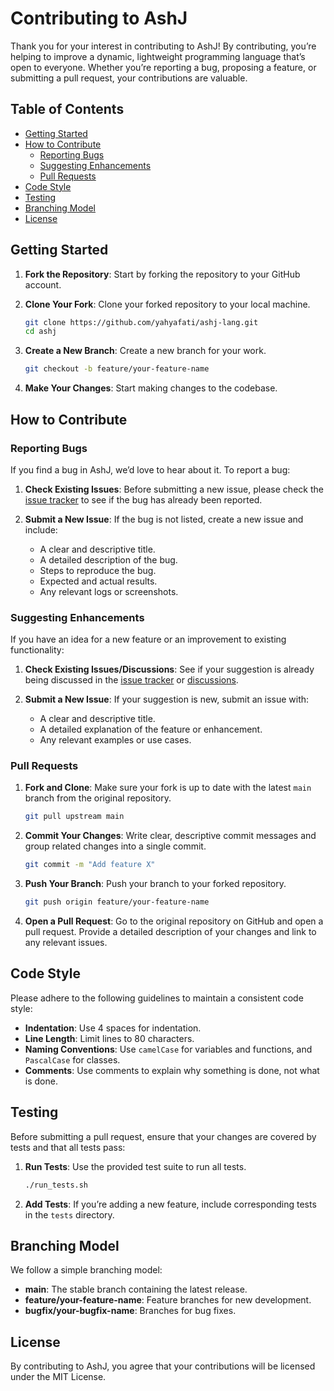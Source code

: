 # Contributing to AshJ

Thank you for your interest in contributing to AshJ! By contributing, you’re helping to improve a dynamic, lightweight
programming language that’s open to everyone. Whether you’re reporting a bug, proposing a feature, or submitting a pull
request, your contributions are valuable.

## Table of Contents

- [Getting Started](#getting-started)
- [How to Contribute](#how-to-contribute)
    - [Reporting Bugs](#reporting-bugs)
    - [Suggesting Enhancements](#suggesting-enhancements)
    - [Pull Requests](#pull-requests)
- [Code Style](#code-style)
- [Testing](#testing)
- [Branching Model](#branching-model)
- [License](#license)

## Getting Started

1. **Fork the Repository**: Start by forking the repository to your GitHub account.
2. **Clone Your Fork**: Clone your forked repository to your local machine.

    ```bash
    git clone https://github.com/yahyafati/ashj-lang.git
    cd ashj
    ```

3. **Create a New Branch**: Create a new branch for your work.

    ```bash
    git checkout -b feature/your-feature-name
    ```

4. **Make Your Changes**: Start making changes to the codebase.

## How to Contribute

### Reporting Bugs

If you find a bug in AshJ, we’d love to hear about it. To report a bug:

1. **Check Existing Issues**: Before submitting a new issue, please check
   the [issue tracker](https://github.com/yahyafati/ashj-lang/issues) to see if the bug has already been reported.

2. **Submit a New Issue**: If the bug is not listed, create a new issue and include:
    - A clear and descriptive title.
    - A detailed description of the bug.
    - Steps to reproduce the bug.
    - Expected and actual results.
    - Any relevant logs or screenshots.

### Suggesting Enhancements

If you have an idea for a new feature or an improvement to existing functionality:

1. **Check Existing Issues/Discussions**: See if your suggestion is already being discussed in
   the [issue tracker](https://github.com/yahyafati/ashj-lang/issues)
   or [discussions](https://github.com/yahyafati/ashj-lang/discussions).

2. **Submit a New Issue**: If your suggestion is new, submit an issue with:
    - A clear and descriptive title.
    - A detailed explanation of the feature or enhancement.
    - Any relevant examples or use cases.

### Pull Requests

1. **Fork and Clone**: Make sure your fork is up to date with the latest `main` branch from the original repository.

    ```bash
    git pull upstream main
    ```

2. **Commit Your Changes**: Write clear, descriptive commit messages and group related changes into a single commit.

    ```bash
    git commit -m "Add feature X"
    ```

3. **Push Your Branch**: Push your branch to your forked repository.

    ```bash
    git push origin feature/your-feature-name
    ```

4. **Open a Pull Request**: Go to the original repository on GitHub and open a pull request. Provide a detailed
   description of your changes and link to any relevant issues.

## Code Style

Please adhere to the following guidelines to maintain a consistent code style:

- **Indentation**: Use 4 spaces for indentation.
- **Line Length**: Limit lines to 80 characters.
- **Naming Conventions**: Use `camelCase` for variables and functions, and `PascalCase` for classes.
- **Comments**: Use comments to explain why something is done, not what is done.

## Testing

Before submitting a pull request, ensure that your changes are covered by tests and that all tests pass:

1. **Run Tests**: Use the provided test suite to run all tests.

    ```bash
    ./run_tests.sh
    ```

2. **Add Tests**: If you’re adding a new feature, include corresponding tests in the `tests` directory.

## Branching Model

We follow a simple branching model:

- **main**: The stable branch containing the latest release.
- **feature/your-feature-name**: Feature branches for new development.
- **bugfix/your-bugfix-name**: Branches for bug fixes.

## License

By contributing to AshJ, you agree that your contributions will be licensed under the MIT License.